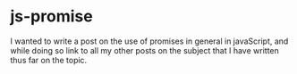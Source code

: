 # js-promise

I wanted to write a post on the use of promises in general in javaScript, and while doing so link to all my other posts on the subject that I have written thus far on the topic.

